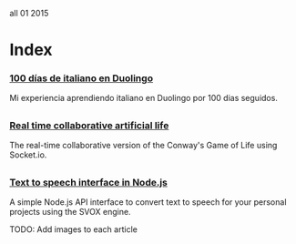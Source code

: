 <permalink>all</permalink>
<month>01</month>
<year>2015</year>


# Index

### [100 días de italiano en Duolingo](http://www.adelriosantiago.com/blog/100-duolingo)
Mi experiencia aprendiendo italiano en Duolingo por 100 dias seguidos.

## 

### [Real time collaborative artificial life](http://www.adelriosantiago.com/blog/artificial)
The real-time collaborative version of the Conway's Game of Life using Socket.io.

## 

### [Text to speech interface in Node.js](http://www.adelriosantiago.com/blog/text-to-speech)
A simple Node.js API interface to convert text to speech for your personal projects using the SVOX engine.

<hidden>TODO: Add images to each article</hidden>